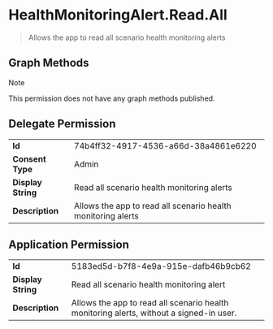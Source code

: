 # HealthMonitoringAlert.Read.All

> Allows the app to read all scenario health monitoring alerts
## Graph Methods

> [!NOTE]
> This permission does not have any graph methods published.

## Delegate Permission
|||
|-|-|
|**Id**|74b4ff32-4917-4536-a66d-38a4861e6220|
|**Consent Type**|Admin|
|**Display String**|Read all scenario health monitoring alerts|
|**Description**|Allows the app to read all scenario health monitoring alerts|
## Application Permission
|||
|-|-|
|**Id**|5183ed5d-b7f8-4e9a-915e-dafb46b9cb62|
|**Display String**|Read all scenario health monitoring alert|
|**Description**|Allows the app to read all scenario health monitoring alerts, without a signed-in user.|
